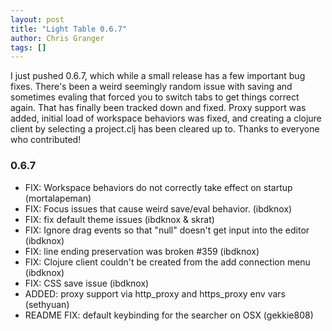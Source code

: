 ```yaml
---
layout: post
title: "Light Table 0.6.7"
author: Chris Granger
tags: []
---
```


I just pushed 0.6.7, which while a small release has a few important bug fixes. There's been a weird seemingly random issue with saving and sometimes evaling that forced you to switch tabs to get things correct again. That has finally been tracked down and fixed. Proxy support was added, initial load of workspace behaviors was fixed, and creating a clojure client by selecting a project.clj has been cleared up to. Thanks to everyone who contributed!

### 0.6.7

* FIX: Workspace behaviors do not correctly take effect on startup (mortalapeman)
* FIX: Focus issues that cause weird save/eval behavior. (ibdknox)
* FIX: fix default theme issues (ibdknox & skrat)
* FIX: Ignore drag events so that "null" doesn't get input into the editor (ibdknox)
* FIX: line ending preservation was broken #359 (ibdknox)
* FIX: Clojure client couldn't be created from the add connection menu (ibdknox)
* FIX: CSS save issue (ibdknox)
* ADDED: proxy support via http_proxy and https_proxy env vars (sethyuan)
* README FIX: default keybinding for the searcher on OSX (gekkie808)
